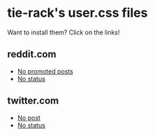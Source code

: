 # tie-rack's user.css files

Want to install them? Click on the links!

## reddit.com

* [No promoted posts][reddit-no-promoted-posts]
* [No status][reddit-no-status]

[reddit-no-promoted-posts]: https://raw.githubusercontent.com/tie-rack/user-css/master/reddit.com/no-promoted-posts.user.css
[reddit-no-status]: https://raw.githubusercontent.com/tie-rack/user-css/master/reddit.com/no-status.user.css

## twitter.com

* [No post][twitter-no-post]
* [No status][twitter-no-status]

[twitter-no-post]: https://raw.githubusercontent.com/tie-rack/user-css/master/twitter.com/no-post.user.css
[twitter-no-status]: https://raw.githubusercontent.com/tie-rack/user-css/master/twitter.com/no-status.user.css
